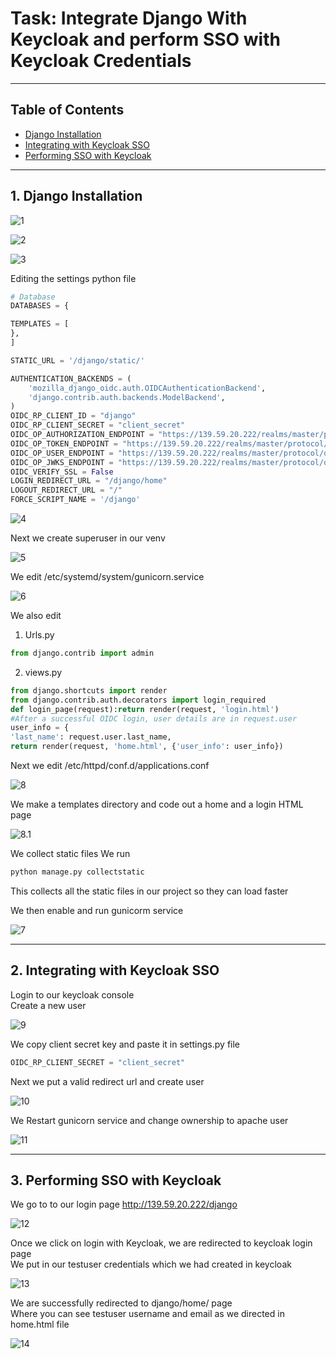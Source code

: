 # Task: Integrate Django With Keycloak and perform SSO with Keycloak Credentials
---
## Table of Contents
- [Django Installation](#1-django-installation)
- [Integrating with Keycloak SSO](#2-integrating-with-keycloak-sso)
- [Performing SSO with Keycloak](#3-performing-sso-with-keycloak)

---

## 1. Django Installation

![1](./images/4/1.png)

![2](./images/4/2.png)

![3](./images/4/3.png)

Editing the settings python file

```python
# Database                                                                                                                            #https://docs.djangoproject.com/en/5.2/ref/settings/#databases                                                                                                                                                                                                     
DATABASES = {                                                                                                                              'default': {                                                                                                                               'ENGINE': 'django.db.backends.mysql',                                                                                                  'NAME': 'djangodb',                                                                                                                    'USER': 'djangouser',                                                                                                                  'PASSWORD': 'your_passoword',                                                                                                               'HOST': 'localhost',                                                                                                                   'PORT': '3306',                                                                                                                    }                                                                                                                                  }
```

```python
TEMPLATES = [                                                                                                                              {                                                                                                                                          'BACKEND': 'django.template.backends.django.DjangoTemplates',                                                                          'DIRS': [BASE_DIR / 'templates'],                                                                                                      'APP_DIRS': True,                                                                                                                      'OPTIONS': {                                                                                                                               'context_processors': [                                                                                                                    'django.template.context_processors.request',                                                                                          'django.contrib.auth.context_processors.auth',                                                                                         'django.contrib.messages.context_processors.messages',                                                                             ],                                                                                                                                 },
},
]                                                                                                                                 
```
```python
STATIC_URL = '/django/static/'                                                                                                         STATIC_ROOT = BASE_DIR / 'static'
```
```python
AUTHENTICATION_BACKENDS = (
    'mozilla_django_oidc.auth.OIDCAuthenticationBackend',
    'django.contrib.auth.backends.ModelBackend',
)                                                
OIDC_RP_CLIENT_ID = "django"                 
OIDC_RP_CLIENT_SECRET = "client_secret"
OIDC_OP_AUTHORIZATION_ENDPOINT = "https://139.59.20.222/realms/master/protocol/openid-connect/auth"
OIDC_OP_TOKEN_ENDPOINT = "https://139.59.20.222/realms/master/protocol/openid-connect/token"
OIDC_OP_USER_ENDPOINT = "https://139.59.20.222/realms/master/protocol/openid"
OIDC_OP_JWKS_ENDPOINT = "https://139.59.20.222/realms/master/protocol/openid-connect/certs"
OIDC_VERIFY_SSL = False  
LOGIN_REDIRECT_URL = "/django/home"
LOGOUT_REDIRECT_URL = "/"  
FORCE_SCRIPT_NAME = '/django'                                               
```

![4](./images/4/4.png)

Next we create superuser in our venv

![5](./images/4/5.png)

We edit /etc/systemd/system/gunicorn.service

![6](./images/4/6.png)

We also edit 

1. Urls.py

```python
from django.contrib import admin                                                                                                       from .views import login_page, home_page                                                                                               from django.urls import path, include                                                                                                                                                                                                                                         urlpatterns = [                                                                                                                            path('admin/', admin.site.urls),                                                                                                       path('oidc/', include('mozilla_django_oidc.urls')),                                                                                    path('', login_page, name='login'),                                                                                                    path('home/', home_page, name='home')                                                                                              ] 
```

2. views.py

```python
from django.shortcuts import render
from django.contrib.auth.decorators import login_required
def login_page(request):return render(request, 'login.html')                                                      @login_required                                                                                                                        def home_page(request):                         
#After a successful OIDC login, user details are in request.user                                                                 
user_info = {
'last_name': request.user.last_name,                                                             'email': request.user.email,                                                                                                           'username': request.user.username,} # You can render a template or just return a simple response                                                             
return render(request, 'home.html', {'user_info': user_info})
```

Next we edit /etc/httpd/conf.d/applications.conf

![8](./images/4/8.png)

We make a templates directory and code out a home and a login HTML page

![8.1](./images/4/8.1.png)

We collect static files
We run
```bash
python manage.py collectstatic
```
This collects all the static files in our project so they can load faster

We then enable and run gunicorm service

![7](./images/4/7.png)

---

## 2. Integrating with Keycloak SSO

Login to our keycloak console  
Create a new user 

![9](./images/4/9.png)

We copy client secret key and paste it in settings.py file
```python
OIDC_RP_CLIENT_SECRET = "client_secret"
```

Next we put a valid redirect url and create user

![10](./images/4/10.png)

We Restart gunicorn service and change ownership to apache user

![11](./images/4/11.png)

---

## 3. Performing SSO with Keycloak

We go to to our login page http://139.59.20.222/django

![12](./images/4/12.png)

Once we click on login with Keycloak, we are redirected to keycloak login page  
We put in our testuser credentials which we had created in keycloak

![13](./images/4/13.png)

We are successfully redirected to django/home/ page  
Where you can see testuser username and email as we directed in home.html file

![14](./images/4/14.png)


